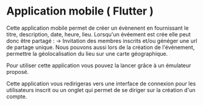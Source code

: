 # Application mobile ( Flutter ) 

Cette application mobile permet de créer un évènenent en fournissant le titre, description, date, heure, lieu. 
Lorsqu'un évéement est crée elle peut donc être partagé : -> Invitation des membres inscrits et/ou généger une url de partage unique.
Nous pouvons aussi lors de la création de l'événement, permettre la géolocalisation du lieu sur une carte géographique.


Pour utiliser cette application vous pouvez la lancer grâce à un émulateur proposé.

Cette application vous redirigeras vers une interface de connexion pour les utilisateurs inscrit ou un onglet qui permet de se diriger sur la création d'un compte.

